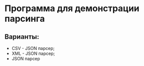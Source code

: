 # Программа для демонстрации парсинга

## Варианты:
* CSV - JSON парсер;
* XML - JSON парсер;
* JSON парсер 